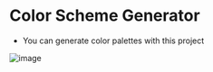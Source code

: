 # Color Scheme Generator

- You can generate color palettes with this project

![image](https://github.com/user-attachments/assets/ca4bd69f-863c-4317-918b-bfd48d4961c9)
